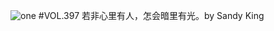 ![one](http://image.wufazhuce.com/FgqHZ-guKKsbZDzi3zq2Xio9GEQN)
#VOL.397
若非心里有人，怎会暗里有光。by Sandy King